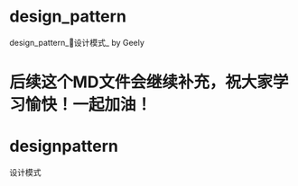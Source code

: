 # design_pattern
design_pattern_设计模式_   by Geely
# 后续这个MD文件会继续补充，祝大家学习愉快！一起加油！ 
# designpattern
设计模式
